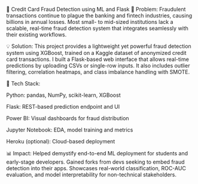 🔐 Credit Card Fraud Detection using ML and Flask
🧠 Problem:
Fraudulent transactions continue to plague the banking and fintech industries, causing billions in annual losses. Most small- to mid-sized institutions lack a scalable, real-time fraud detection system that integrates seamlessly with their existing workflows.

💡 Solution:
This project provides a lightweight yet powerful fraud detection system using XGBoost, trained on a Kaggle dataset of anonymized credit card transactions. I built a Flask-based web interface that allows real-time predictions by uploading CSVs or single-row inputs. It also includes outlier filtering, correlation heatmaps, and class imbalance handling with SMOTE.

🔧 Tech Stack:

Python: pandas, NumPy, scikit-learn, XGBoost

Flask: REST-based prediction endpoint and UI

Power BI: Visual dashboards for fraud distribution

Jupyter Notebook: EDA, model training and metrics

Heroku (optional): Cloud-based deployment

📊 Impact:
Helped demystify end-to-end ML deployment for students and early-stage developers. Gained forks from devs seeking to embed fraud detection into their apps. Showcases real-world classification, ROC-AUC evaluation, and model interpretability for non-technical stakeholders.

